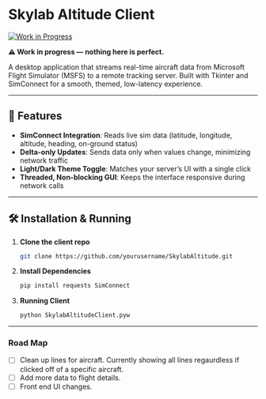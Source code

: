 # Skylab Altitude Client

[![Work in Progress](https://img.shields.io/badge/status-wip-orange)](https://github.com/yourusername/SkylabAltitude)

**⚠️ Work in progress — nothing here is perfect.**

A desktop application that streams real-time aircraft data from Microsoft Flight Simulator (MSFS) to a remote tracking server. Built with Tkinter and SimConnect for a smooth, themed, low-latency experience.

---

## 🚀 Features

- **SimConnect Integration**: Reads live sim data (latitude, longitude, altitude, heading, on-ground status)  
- **Delta-only Updates**: Sends data only when values change, minimizing network traffic  
- **Light/Dark Theme Toggle**: Matches your server’s UI with a single click  
- **Threaded, Non-blocking GUI**: Keeps the interface responsive during network calls  

---

## 🛠 Installation & Running

1. **Clone the client repo**  
   ```bash
   git clone https://github.com/yourusername/SkylabAltitude.git
2. **Install Dependencies**
    ```bash
    pip install requests SimConnect
3. **Running Client**
    ```bash
    python SkylabAltitudeClient.pyw
---

### Road Map
- [ ] Clean up lines for aircraft. Currently showing all lines regaurdless if clicked off of a specific aircraft.
- [ ] Add more data to flight details.
- [ ] Front end UI changes.